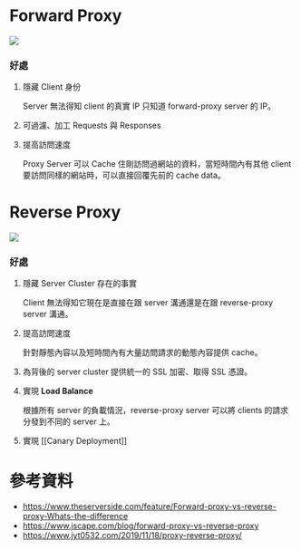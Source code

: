 # Forward Proxy

![](<https://raw.githubusercontent.com/Jamison-Chen/KM-software/master/img/Pasted image 20221229145858.png>)

### 好處

1. 隱藏 Client 身份

    Server 無法得知 client 的真實 IP 只知道 forward-proxy server 的 IP。

2. 可過濾、加工 Requests 與 Responses

3. 提高訪問速度

    Proxy Server 可以 Cache 住剛訪問過網站的資料，當短時間內有其他 client 要訪問同樣的網站時，可以直接回覆先前的 cache data。

# Reverse Proxy

![](<https://raw.githubusercontent.com/Jamison-Chen/KM-software/master/img/Pasted image 20221229145948.png>)

### 好處

1. 隱藏 Server Cluster 存在的事實

    Client 無法得知它現在是直接在跟 server 溝通還是在跟 reverse-proxy server 溝通。

2. 提高訪問速度

    針對靜態內容以及短時間內有大量訪問請求的動態內容提供 cache。

3. 為背後的 server cluster 提供統一的 SSL 加密、取得 SSL 憑證。

4. 實現 **Load Balance**

    根據所有 server 的負載情況，reverse-proxy server 可以將 clients 的請求分發到不同的 server 上。

5. 實現 [[Canary Deployment]]

# 參考資料

- <https://www.theserverside.com/feature/Forward-proxy-vs-reverse-proxy-Whats-the-difference>
- <https://www.jscape.com/blog/forward-proxy-vs-reverse-proxy>
- <https://www.jyt0532.com/2019/11/18/proxy-reverse-proxy/>
